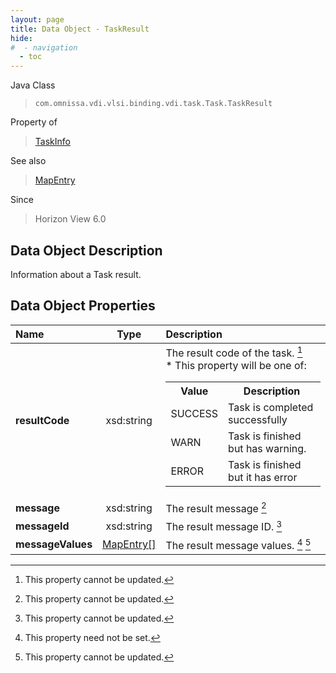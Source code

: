 ```yaml
---
layout: page
title: Data Object - TaskResult
hide:
#  - navigation
  - toc
---
```






Java Class
> `com.omnissa.vdi.vlsi.binding.vdi.task.Task.TaskResult`

Property of
> [TaskInfo](vdi.task.Task.TaskInfo.md#field_detail)

See also
> [MapEntry](vdi.util.MapEntry.md)

Since
> Horizon View 6.0


## Data Object Description

Information about a Task result.

## Data Object Properties

 Name | Type | Description
:---|:---:|:---
**resultCode**|  xsd:string|  The result code of the task. [^2] <br>* This property will be one of:<br><table><tr><th>Value</th><th>Description</th></tr><tr><td>SUCCESS</td><td>Task is completed successfully</td></tr><tr><td>WARN</td><td>Task is finished but has warning.</td></tr><tr><td>ERROR</td><td>Task is finished but it has error</td></tr></table>
**message**|  xsd:string|  The result message [^2]
**messageId**|  xsd:string|  The result message ID. [^2]
**messageValues**| [MapEntry[]](vdi.util.MapEntry.md)|  The result message values. [^1] [^2]
 


 


[^1]: This property need not be set.
[^2]: This property cannot be updated.